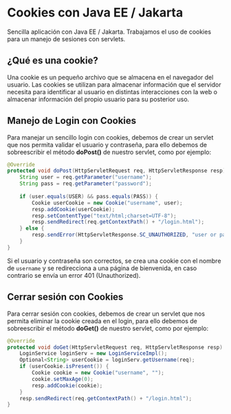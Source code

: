 # Cookies con Java EE / Jakarta
Sencilla aplicación con Java EE / Jakarta. Trabajamos el uso de cookies para un manejo de sesiones con servlets.

## ¿Qué es una cookie?
Una cookie es un pequeño archivo que se almacena en el navegador del usuario. Las cookies se utilizan para almacenar información que el servidor necesita para identificar al usuario en distintas interacciones con la web o almacenar información del propio usuario para su posterior uso.

## Manejo de Login con Cookies
Para manejar un sencillo login con cookies, debemos de crear un servlet que nos permita validar el usuario y contraseña, para ello debemos de sobreescribir el método <b>doPost()</b> de nuestro servlet, como por ejemplo:
````java
@Override
protected void doPost(HttpServletRequest req, HttpServletResponse resp) throws ServletException, IOException {
    String user = req.getParameter("username");
    String pass = req.getParameter("password");
    
    if (user.equals(USER) && pass.equals(PASS)) {
        Cookie userCookie = new Cookie("username", user);
        resp.addCookie(userCookie);
        resp.setContentType("text/html;charset=UTF-8");
        resp.sendRedirect(req.getContextPath() + "/login.html");
    } else {
        resp.sendError(HttpServletResponse.SC_UNAUTHORIZED, "user or password incorrect");
    }
}
````
Si el usuario y contraseña son correctos, se crea una cookie con el nombre de `username` y se redirecciona a una página de bienvenida, en caso contrario se envía un error 401 (Unauthorized).

## Cerrar sesión con Cookies
Para cerrar sesión con cookies, debemos de crear un servlet que nos permita eliminar la cookie creada en el login, para ello debemos de sobreescribir el método <b>doGet()</b> de nuestro servlet, como por ejemplo:
````java
@Override
protected void doGet(HttpServletRequest req, HttpServletResponse resp) throws ServletException, IOException {
    LoginService loginServ = new LoginServiceImpl();
    Optional<String> userCookie = loginServ.getUsername(req);
    if (userCookie.isPresent()) {
        Cookie cookie = new Cookie("username", "");
        cookie.setMaxAge(0);
        resp.addCookie(cookie);
    }
    resp.sendRedirect(req.getContextPath() + "/login.html");
}
````
